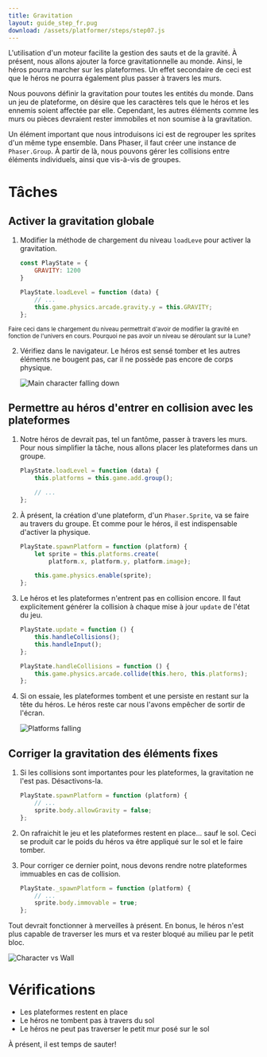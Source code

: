 ```yaml
---
title: Gravitation
layout: guide_step_fr.pug
download: /assets/platformer/steps/step07.js
---
```


L'utilisation d'un moteur facilite la gestion des sauts et de la gravité. À présent, nous allons ajouter la force gravitationnelle au monde. Ainsi, le héros pourra marcher sur les plateformes. Un effet secondaire de ceci est que le héros ne pourra également plus passer à travers les murs.

Nous pouvons définir la gravitation pour toutes les entités du monde. Dans un jeu de plateforme, on désire que les caractères tels que le héros et les ennemis soient affectée par elle. Cependant, les autres éléments comme les murs ou pièces devraient rester immobiles et non soumise à la gravitation.

Un élément important que nous introduisons ici est de regrouper les sprites d'un même type ensemble. Dans Phaser, il faut créer une instance de `Phaser.Group`. À partir de là, nous pouvons gérer les collisions entre éléments individuels, ainsi que vis-à-vis de groupes.

# Tâches

## Activer la gravitation globale

1. Modifier la méthode de chargement du niveau `loadLeve` pour activer la gravitation.

    ```javascript
    const PlayState = {
        GRAVITY: 1200
    }

    PlayState.loadLevel = function (data) {
        // ...
        this.game.physics.arcade.gravity.y = this.GRAVITY;
    };
    ```

<small>Faire ceci dans le chargement du niveau permettrait d'avoir de modifier la gravité en fonction de l'univers en cours. Pourquoi ne pas avoir un niveau se déroulant sur la Lune?</small>

2. Vérifiez dans le navigateur. Le héros est sensé tomber et les autres éléments ne bougent pas, car il ne possède pas encore de corps physique.

    ![Main character falling down](/assets/platformer/hero_fall_bottom.png)

## Permettre au héros d'entrer en collision avec les plateformes

1. Notre héros de devrait pas, tel un fantôme, passer à travers les murs. Pour nous simplifier la tâche, nous allons placer les plateformes dans un groupe.

    ```javascript
    PlayState.loadLevel = function (data) {
        this.platforms = this.game.add.group();

        // ...
    };
    ```

2. À présent, la création d'une plateform, d'un `Phaser.Sprite`, va se faire au travers du groupe. Et comme pour le héros, il est indispensable d'activer la physique.

    ```javascript
    PlayState.spawnPlatform = function (platform) {
        let sprite = this.platforms.create(
            platform.x, platform.y, platform.image);

        this.game.physics.enable(sprite);
    };
    ```

3. Le héros et les plateformes n'entrent pas en collision encore. Il faut explicitement générer la collision à chaque mise à jour `update` de l'état du jeu.

    ```js
    PlayState.update = function () {
        this.handleCollisions();
        this.handleInput();
    };

    PlayState.handleCollisions = function () {
        this.game.physics.arcade.collide(this.hero, this.platforms);
    };
    ```

4. Si on essaie, les plateformes tombent et une persiste en restant sur la tête du héros. Le héros reste car nous l'avons empêcher de sortir de l'écran.

    ![Platforms falling](/assets/platformer/platforms_falling.gif)

## Corriger la gravitation des éléments fixes

1. Si les collisions sont importantes pour les plateformes, la gravitation ne l'est pas. Désactivons-la.

    ```js
    PlayState.spawnPlatform = function (platform) {
        // ...
        sprite.body.allowGravity = false;
    };
    ```

2. On rafraichit le jeu et les plateformes restent en place... sauf le sol. Ceci se produit car le poids du héros va être appliqué sur le sol et le faire tomber.

3. Pour corriger ce dernier point, nous devons rendre notre plateformes immuables en cas de collision.

    ```js
    PlayState._spawnPlatform = function (platform) {
        // ...
        sprite.body.immovable = true;
    };
    ```

Tout devrait fonctionner à merveilles à présent. En bonus, le héros n'est plus capable de traverser les murs et va rester bloqué au milieu par le petit bloc.

![Character vs Wall](/assets/platformer/step06_check.png)

# Vérifications

- Les plateformes restent en place
- Le héros ne tombent pas à travers du sol
- Le héros ne peut pas traverser le petit mur posé sur le sol

À présent, il est temps de sauter!
